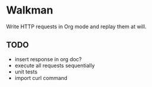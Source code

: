# Walkman

Write HTTP requests in Org mode and replay them at will.

## TODO
  * insert response in org doc?
  * execute all requests sequentially
  * unit tests
  * import curl command
